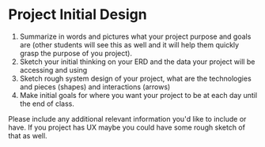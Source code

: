 # Project Initial Design

1. Summarize in words and pictures what your project purpose and goals are (other students will see this as well and it will help them quickly grasp the purpose of you project).
2. Sketch your initial thinking on your ERD and the data your project will be accessing and using
3. Sketch rough system design of your project, what are the technologies and pieces (shapes) and interactions (arrows)
4. Make initial goals for where you want your project to be at each day until the end of class.

Please include any additional relevant information you'd like to include or have. If you project has UX maybe you could have some rough sketch of that as well.
